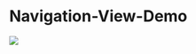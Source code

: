 # Navigation-View-Demo
<img src="https://cloud.githubusercontent.com/assets/5139030/8405772/8906bbc2-1e74-11e5-8ea8-2c0b9db240c5.gif">

